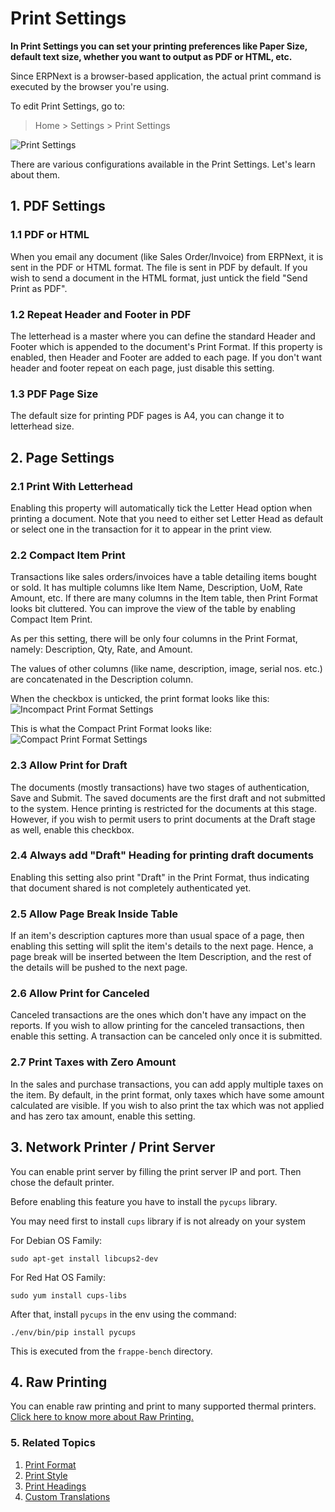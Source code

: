 <!-- add-breadcrumbs -->
# Print Settings

**In Print Settings you can set your printing preferences like Paper Size, default text size, whether you want to output as PDF or HTML, etc.**

Since ERPNext is a browser-based application, the actual print command is executed by the browser you're using.

To edit Print Settings, go to:
> Home > Settings > Print Settings

<img class="screenshot" alt="Print Settings" src="{{docs_base_url}}/assets/img/setup/print/print-settings.png">

There are various configurations available in the Print Settings. Let's learn about them.

## 1. PDF Settings

### 1.1 PDF or HTML

When you email any document (like Sales Order/Invoice) from ERPNext, it is sent in the PDF or HTML format. The file is sent in PDF by default. If you wish to send a document in the HTML format, just untick the field "Send Print as PDF".

### 1.2 Repeat Header and Footer in PDF

The letterhead is a master where you can define the standard Header and Footer which is appended to the document's Print Format. If this property is enabled, then Header and Footer are added to each page. If you don't want header and footer repeat on each page, just disable this setting.

### 1.3 PDF Page Size
The default size for printing PDF pages is A4, you can change it to letterhead size.

## 2. Page Settings

### 2.1 Print With Letterhead

Enabling this property will automatically tick the Letter Head option when printing a document. Note that you need to either set Letter Head as default or select one in the transaction for it to appear in the print view.

### 2.2 Compact Item Print

Transactions like sales orders/invoices have a table detailing items bought or sold. It has multiple columns like Item Name, Description, UoM, Rate Amount, etc. If there are many columns in the Item table, then Print Format looks bit cluttered. You can improve the view of the table by enabling Compact Item Print.

As per this setting, there will be only four columns in the Print Format, namely: Description, Qty, Rate, and Amount.

The values of other columns (like name, description, image, serial nos. etc.) are concatenated in the Description column.

When the checkbox is unticked, the print format looks like this:
![Incompact Print Format Settings](/docs/assets/img/setup/print/incompact-print.png)

This is what the Compact Print Format looks like:
![Compact Print Format Settings](/docs/assets/img/setup/print/compact-print.png)


### 2.3 Allow Print for Draft

The documents (mostly transactions) have two stages of authentication, Save and Submit. The saved documents are the first draft and not submitted to the system. Hence printing is restricted for the documents at this stage. However, if you wish to permit users to print documents at the Draft stage as well, enable this checkbox.

### 2.4 Always add "Draft" Heading for printing draft documents

Enabling this setting also print "Draft" in the Print Format, thus indicating that document shared is not completely authenticated yet.

### 2.5 Allow Page Break Inside Table

If an item's description captures more than usual space of a page, then enabling this setting will split the item's details to the next page. Hence, a page break will be inserted between the Item Description, and the rest of the details will be pushed to the next page.

### 2.6 Allow Print for Canceled

Canceled transactions are the ones which don't have any impact on the reports. If you wish to allow printing for the canceled transactions, then enable this setting. A transaction can be canceled only once it is submitted.

### 2.7 Print Taxes with Zero Amount

In the sales and purchase transactions, you can add apply multiple taxes on the item. By default, in the print format, only taxes which have some amount calculated are visible. If you wish to also print the tax which was not applied and has zero tax amount, enable this setting.

## 3. Network Printer / Print Server

You can enable print server by filling the print server IP and port. Then chose the default printer.

Before enabling this feature you have to install the `pycups` library.

You may need first to install `cups` library if is not already on your system

For Debian OS Family:

`sudo apt-get install libcups2-dev`

For Red Hat OS Family:

`sudo yum install cups-libs`

After that, install `pycups` in the env using the command:

`./env/bin/pip install pycups`

This is executed from the `frappe-bench` directory.

## 4. Raw Printing

You can enable raw printing and print to many supported thermal printers. [Click here to know more about Raw Printing.](/docs/user/manual/en/setting-up/print/raw-printing)

### 5. Related Topics
1. [Print Format](/docs/user/manual/en/setting-up/print/print-format)
1. [Print Style](/docs/user/manual/en/setting-up/print/print-style)
1. [Print Headings](/docs/user/manual/en/setting-up/print/print-headings)
1. [Custom Translations](/docs/user/manual/en/setting-up/print/custom-translations)
